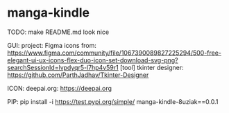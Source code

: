 # manga-kindle

TODO: make README.md look nice

GUI:
project: Figma
icons from:  https://www.figma.com/community/file/1067390089827225294/500-free-elegant-ui-ux-icons-flex-duo-icon-set-download-svg-png?searchSessionId=lvpdyqr5-l7hp4v59r1
[tool] tkinter designer: https://github.com/ParthJadhav/Tkinter-Designer

ICON:
deepai.org: https://deepai.org

PIP:
pip install -i https://test.pypi.org/simple/ manga-kindle-8uziak==0.0.1